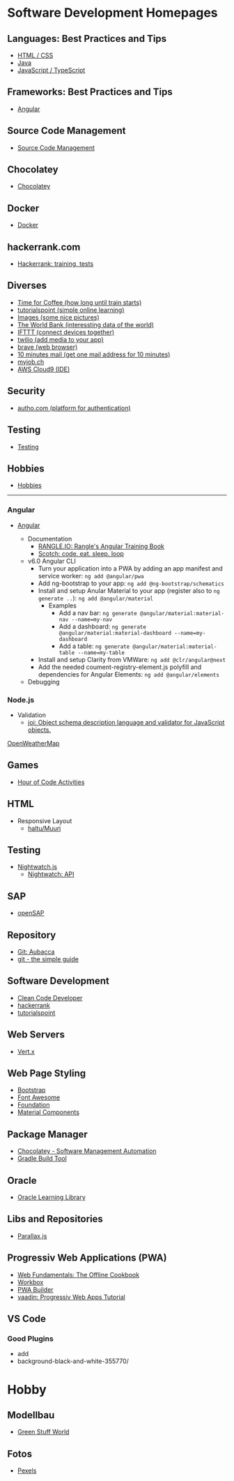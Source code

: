 # Software Development Homepages

## Languages: Best Practices and Tips
* <a href=".\html\html.md" target="_blank">HTML / CSS</a>
* <a href="./java/java.md" target="_blank">Java</a>
* <a href="./javascript/typeScript.md" target="_blank">JavaScript / TypeScript</a>

## Frameworks: Best Practices and Tips
* <a href="./angular/angular.md" target="_blank">Angular</a>

## Source Code Management
* <a href="./scm/scm.md" target="_blank">Source Code Management</a>

## Chocolatey
* <a href="./Chocolatey/Chocolatey.md" target="_blank">Chocolatey</a>

## Docker
* <a href="./docker/docker.md" target="_blank">Docker</a>

## hackerrank.com
* <a href="https://www.hackerrank.com/dashboard" target="_blank">Hackerrank: training, tests</a>

## Diverses
* <a href="http://www.timeforcoffee.ch/" target="_blank">Time for Coffee (how long until train starts)</a>
* <a href="https://www.tutorialspoint.com/" target="_blank">tutorialspoint (simple online learning)</a>
* <a href=".\images\images.md" target="_blank">Images (some nice pictures)</a>
* <a href="http://www.worldbank.org/" target="_blank">The World Bank (interessting data of the world)</a>
* <a href="https://ifttt.com/" target="_blank">IFTTT (connect devices together)</a>
* <a href="https://www.twilio.com/" target="_blank">twilio (add media to your app)</a>
* <a href="https://brave.com/" target="_blank">brave (web browser)</a>
* <a href="https://10minutemail.com/10MinuteMail/" target="_blank">10 minutes mail (get one mail address for 10 minutes)</a>
* <a href="https://www.myjob.ch/" target="_blank">myjob.ch</a>
* <a href="https://aws.amazon.com/cloud9/?origin=c9io" target="_blank">AWS Cloud9 (IDE)</a>

## Security
* <a href="https://auth0.com/" target="_blank">autho.com (platform for authentication)</a>

## Testing
* <a href="./testing/testing.md" target="_blank">Testing</a>

## Hobbies
* <a href="./hobbies/hobbies.md" target="_blank">Hobbies</a>


----

### Angular
* <a href="https://angular.io" target="_blank">Angular</a>
        
    * Documentation
        * <a href="https://angular-2-training-book.rangle.io/" target="_blank">RANGLE.IO: Rangle's Angular Training Book</a>
        * <a href="https://scotch.io/guides" target="_blank">Scotch: code. eat. sleep. loop</a>
    * v6.0 Angular CLI
        * Turn your application into a PWA by adding an app manifest and service worker: `ng add @angular/pwa`
        * Add ng-bootstrap to your app: `ng add @ng-bootstrap/schematics`
        * Install and setup Anular Material to your app (register also to `ng generate ..`): `ng add @angular/material`
            * Examples
                * Add a nav bar: `ng generate @angular/material:material-nav --name=my-nav`
                * Add a dashboard: `ng generate @angular/material:material-dashboard --name=my-dashboard`
                * Add a table: `ng generate @angular/material:material-table --name=my-table`
        * Install and setup Clarity from VMWare: `ng add @clr/angular@next`
        * Add the needed coument-registry-element.js polyfill and dependencies for Angular Elements: `ng add @angular/elements`
    * Debugging

### Node.js
  * Validation
    * <a href="https://www.npmjs.com/package/joi" target="_blank">joi: Object schema description language and validator for JavaScript objects.</a>
    
<a href="https://openweathermap.org/" target="_blank">OpenWeatherMap</a>

## Games
* <a href="https://code.org/learn" target="_blank">Hour of Code Activities</a>

## HTML
* Responsive Layout
    * <a href="https://github.com/haltu/muuri" target="_blank">haltu/Muuri</a>

## Testing
* <a href="http://nightwatchjs.org" target="_blank">Nightwatch.js</a>
    * <a href="https://github.com/nightwatchjs/nightwatch/wiki/Page-Object-API" target="_blank">Nightwatch: API</a>

## SAP
* <a href="https://open.sap.com/course/hanaintro1" target="_blank">openSAP</a>

## Repository 
* <a href="https://github.com/Aubacca" target="_blank">Git: Aubacca</a>
* <a href="http://rogerdudler.github.io/git-guide/" target="_blank">git - the simple guide</a>

## Software Development
* <a href="http://clean-code-developer.de/" target="_blank">Clean Code Developer</a>
* <a href="https://www.hackerrank.com/dashboard" target="_blank">hackerrank</a>
* <a href="https://www.tutorialspoint.com/" target="_blank">tutorialspoint</a>



## Web Servers
* <a href="http://vertx.io/docs/" target="_blank">Vert.x</a>

## Web Page Styling
* <a href="http://getbootstrap.com" target="_blank">Bootstrap</a>
* <a href="http://fontawesome.io/" target="_blank">Font Awesome</a>
* <a href="http://foundation.zurb.com/" target="_blank">Foundation</a>
* <a href="https://material.io/components/web/" target="_blank">Material Components</a>
    
## Package Manager
  * <a target="_blank" href="https://chocolatey.org/">Chocolatey - Software Management Automation</a>
  * <a target="_blank" href="https://gradle.org/">Gradle Build Tool</a>

## Oracle
  * <a target="_blank" href="https://apexapps.oracle.com/pls/apex/f?p=44785:OLL_HOME::::::">Oracle Learning Library</a>
  
## Libs and Repositories
  * <a target="_blank" href="http://pixelcog.github.io/parallax.js/">Parallax.js</a>
  
## Progressiv Web Applications (PWA)
  * <a target="_blank" href="https://developers.google.com/web/fundamentals/instant-and-offline/offline-cookbook/">Web Fundamentals: The Offline Cookbook</a>
  * <a target="_blank" href="https://developers.google.com/web/tools/workbox/">Workbox</a>
  * <a target="_blank" href="https://www.pwabuilder.com/">PWA Builder</a>
  * <a target="_blank" href="https://vaadin.com/progressive-web-applications">vaadin: Progressiv Web Apps Tutorial</a>

## VS Code
### Good Plugins
- add
- background-black-and-white-355770/
  
# Hobby

## Modellbau
  * <a target="_blank" href="http://www.greenstuffworld.com/">Green Stuff World</a>

## Fotos
* <a href="https://www.pexels.com/photo/adventure-alpine-background-black-and-white-355770/" target="_blank">Pexels</a>
